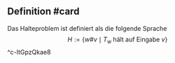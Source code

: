 ## Definition #card 
Das Halteproblem ist definiert als die folgende Sprache
$$
H :=\{w \# v \mid T_w \text { hält auf Eingabe } v\}
$$
^c-ItGpzQkae8